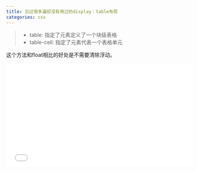 ```yaml
---
title: 见过很多遍却没有用过的display：table布局
categories: css
---
```


> - table: 指定了元素定义了一个块级表格
> - table-cell: 指定了元素代表一个表格单元

这个方法和float相比的好处是不需要清除浮动。

<iframe height='278' scrolling='no' title='RovZwj' src='//codepen.io/raimonfuns/embed/RovZwj/?height=278&theme-id=0&default-tab=html,result&embed-version=2' frameborder='no' allowtransparency='true' allowfullscreen='true' style='width: 100%;'>See the Pen <a href='http://codepen.io/raimonfuns/pen/RovZwj/'>RovZwj</a> by raimonfuns (<a href='http://codepen.io/raimonfuns'>@raimonfuns</a>) on <a href='http://codepen.io'>CodePen</a>.
</iframe>